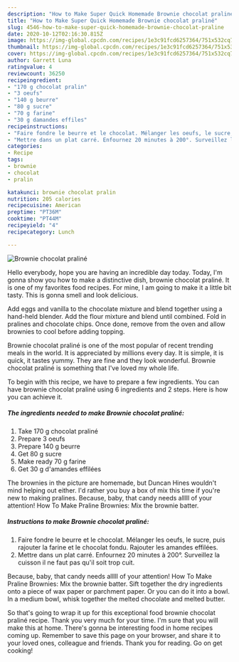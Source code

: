 ```yaml
---
description: "How to Make Super Quick Homemade Brownie chocolat praliné"
title: "How to Make Super Quick Homemade Brownie chocolat praliné"
slug: 4546-how-to-make-super-quick-homemade-brownie-chocolat-praline
date: 2020-10-12T02:16:30.815Z
image: https://img-global.cpcdn.com/recipes/1e3c91fcd6257364/751x532cq70/brownie-chocolat-praline-photo-principale-de-la-recette.jpg
thumbnail: https://img-global.cpcdn.com/recipes/1e3c91fcd6257364/751x532cq70/brownie-chocolat-praline-photo-principale-de-la-recette.jpg
cover: https://img-global.cpcdn.com/recipes/1e3c91fcd6257364/751x532cq70/brownie-chocolat-praline-photo-principale-de-la-recette.jpg
author: Garrett Luna
ratingvalue: 4
reviewcount: 36250
recipeingredient:
- "170 g chocolat pralin"
- "3 oeufs"
- "140 g beurre"
- "80 g sucre"
- "70 g farine"
- "30 g damandes effiles"
recipeinstructions:
- "Faire fondre le beurre et le chocolat. Mélanger les oeufs, le sucre, puis rajouter la farine et le chocolat fondu. Rajouter les amandes effilées."
- "Mettre dans un plat carré. Enfournez 20 minutes à 200°. Surveillez la cuisson il ne faut pas qu&#39;il soit trop cuit."
categories:
- Recipe
tags:
- brownie
- chocolat
- pralin

katakunci: brownie chocolat pralin 
nutrition: 205 calories
recipecuisine: American
preptime: "PT36M"
cooktime: "PT44M"
recipeyield: "4"
recipecategory: Lunch

---
```



![Brownie chocolat praliné](https://img-global.cpcdn.com/recipes/1e3c91fcd6257364/751x532cq70/brownie-chocolat-praline-photo-principale-de-la-recette.jpg)

Hello everybody, hope you are having an incredible day today. Today, I'm gonna show you how to make a distinctive dish, brownie chocolat praliné. It is one of my favorites food recipes. For mine, I am going to make it a little bit tasty. This is gonna smell and look delicious.

Add eggs and vanilla to the chocolate mixture and blend together using a hand-held blender. Add the flour mixture and blend until combined. Fold in pralines and chocolate chips. Once done, remove from the oven and allow brownies to cool before adding topping.

Brownie chocolat praliné is one of the most popular of recent trending meals in the world. It is appreciated by millions every day. It is simple, it is quick, it tastes yummy. They are fine and they look wonderful. Brownie chocolat praliné is something that I've loved my whole life.


To begin with this recipe, we have to prepare a few ingredients. You can have brownie chocolat praliné using 6 ingredients and 2 steps. Here is how you can achieve it.

<!--inarticleads1-->

##### The ingredients needed to make Brownie chocolat praliné:

1. Take 170 g chocolat praliné
1. Prepare 3 oeufs
1. Prepare 140 g beurre
1. Get 80 g sucre
1. Make ready 70 g farine
1. Get 30 g d&#39;amandes effilées


The brownies in the picture are homemade, but Duncan Hines wouldn&#39;t mind helping out either. I&#39;d rather you buy a box of mix this time if you&#39;re new to making pralines. Because, baby, that candy needs alllll of your attention! How To Make Praline Brownies: Mix the brownie batter. 

<!--inarticleads2-->

##### Instructions to make Brownie chocolat praliné:

1. Faire fondre le beurre et le chocolat. Mélanger les oeufs, le sucre, puis rajouter la farine et le chocolat fondu. Rajouter les amandes effilées.
1. Mettre dans un plat carré. Enfournez 20 minutes à 200°. Surveillez la cuisson il ne faut pas qu&#39;il soit trop cuit.


Because, baby, that candy needs alllll of your attention! How To Make Praline Brownies: Mix the brownie batter. Sift together the dry ingredients onto a piece of wax paper or parchment paper. Or you can do it into a bowl. In a medium bowl, whisk together the melted chocolate and melted butter. 

So that's going to wrap it up for this exceptional food brownie chocolat praliné recipe. Thank you very much for your time. I'm sure that you will make this at home. There's gonna be interesting food in home recipes coming up. Remember to save this page on your browser, and share it to your loved ones, colleague and friends. Thank you for reading. Go on get cooking!
